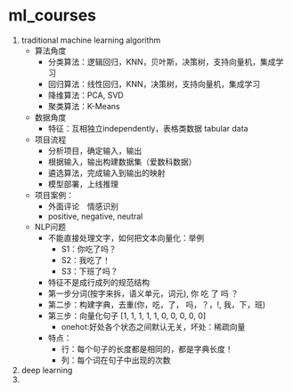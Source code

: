 # ml_courses
1. traditional machine learning algorithm
   - 算法角度
      - 分类算法：逻辑回归，KNN，贝叶斯，决策树，支持向量机，集成学习
      - 回归算法：线性回归，KNN，决策树，支持向量机，集成学习
      - 降维算法：PCA, SVD
      - 聚类算法：K-Means
   - 数据角度
       - 特征：互相独立independently，表格类数据 tabular data 
   - 项目流程
       - 分析项目，确定输入，输出
       - 根据输入，输出构建数据集（爱数科数据）
       - 遴选算法，完成输入到输出的映射
       - 模型部署，上线推理
   - 项目案例：
     - 外面评论　情感识别
     - positive, negative, neutral
   - NLP问题
     - 不能直接处理文字，如何把文本向量化：举例
       - S1：你吃了吗？
       - S2：我吃了！
       - S3：下班了吗？
     - 特征不是成行成列的规范结构
     - 第一步分词(按字来拆，语义单元，词元), 你 吃 了 吗 ？
     - 第二步：构建字典，去重(你，吃，了， 吗，？，!, 我，下，班)
     - 第三步：向量化句子 [1, 1, 1, 1, 1, 0, 0, 0, 0, 0]
       - onehot:好处各个状态之间默认无关，坏处：稀疏向量
     - 特点：
       - 行：每个句子的长度都是相同的，都是字典长度！
       - 列：每个词在句子中出现的次数
2. deep learning 
3. 